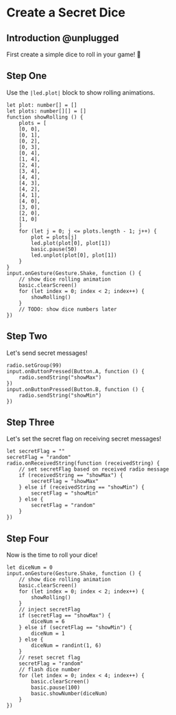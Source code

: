 # Create a Secret Dice

## Introduction @unplugged

First create a simple dice to roll in your game! 🎲

## Step One

Use the ``|led.plot|`` block to show rolling animations.

```blocks
let plot: number[] = []
let plots: number[][] = []
function showRolling () {
    plots = [
    [0, 0],
    [0, 1],
    [0, 2],
    [0, 3],
    [0, 4],
    [1, 4],
    [2, 4],
    [3, 4],
    [4, 4],
    [4, 3],
    [4, 2],
    [4, 1],
    [4, 0],
    [3, 0],
    [2, 0],
    [1, 0]
    ]
    for (let j = 0; j <= plots.length - 1; j++) {
        plot = plots[j]
        led.plot(plot[0], plot[1])
        basic.pause(50)
        led.unplot(plot[0], plot[1])
    }
}
input.onGesture(Gesture.Shake, function () {
    // show dice rolling animation
    basic.clearScreen()
    for (let index = 0; index < 2; index++) {
        showRolling()
    }
    // TODO: show dice numbers later
})
```

## Step Two

Let's send secret messages!

```blocks
radio.setGroup(99)
input.onButtonPressed(Button.A, function () {
    radio.sendString("showMax")
})
input.onButtonPressed(Button.B, function () {
    radio.sendString("showMin")
})
```

## Step Three

Let's set the secret flag on receiving secret messages!

```blocks
let secretFlag = ""
secretFlag = "random"
radio.onReceivedString(function (receivedString) {
    // set secretFlag based on received radio message
    if (receivedString == "showMax") {
        secretFlag = "showMax"
    } else if (receivedString == "showMin") {
        secretFlag = "showMin"
    } else {
        secretFlag = "random"
    }
})
```

## Step Four

Now is the time to roll your dice!

```blocks
let diceNum = 0
input.onGesture(Gesture.Shake, function () {
    // show dice rolling animation
    basic.clearScreen()
    for (let index = 0; index < 2; index++) {
        showRolling()
    }
    // inject secretFlag
    if (secretFlag == "showMax") {
        diceNum = 6
    } else if (secretFlag == "showMin") {
        diceNum = 1
    } else {
        diceNum = randint(1, 6)
    }
    // reset secret flag
    secretFlag = "random"
    // flash dice number
    for (let index = 0; index < 4; index++) {
        basic.clearScreen()
        basic.pause(100)
        basic.showNumber(diceNum)
    }
})
```

